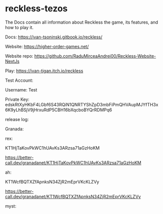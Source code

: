 # reckless-tezos


The Docs contain all information about Reckless the game, its features, and how to play it.

Docs: https://ivan-tsoninski.gitbook.io/reckless/

Website: https://higher-order-games.net/

Website repo: https://github.com/RaduMirceaAndrei00/Reckless-Website-NextJs

Play: https://ivan-tigan.itch.io/reckless


Test Account:

Username: Test

Private Key: edskRtXyHKbF4LGbf6S43RQiN1QNRTYShZpD3mbFiPmQHVAupMJYfTH3x6K9yLhBSjV9jHrxuRdP5CBH16bXqcboBYQrRDMPq6


release log:

Granada:

rex:

KT1HjTaKovPkWC1hUAvKs3ARzsa71aGzHoKM 

https://better-call.dev/granadanet/KT1HjTaKovPkWC1hUAvKs3ARzsa71aGzHoKM

ah:

KT1WcfBQTXZfApnksN34ZjR2mEprVKcKLZVy 

https://better-call.dev/granadanet/KT1WcfBQTXZfApnksN34ZjR2mEprVKcKLZVy

myst:


